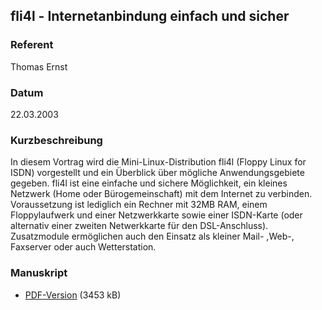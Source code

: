 ## fli4l - Internetanbindung einfach und sicher


### Referent
Thomas Ernst

### Datum
22.03.2003

### Kurzbeschreibung
In diesem Vortrag wird die Mini-Linux-Distribution fli4l (Floppy Linux for
ISDN) vorgestellt und ein Überblick über mögliche Anwendungsgebiete gegeben.
fli4l ist eine einfache und sichere Möglichkeit, ein kleines Netzwerk (Home
oder Bürogemeinschaft) mit dem Internet zu verbinden. Voraussetzung ist
lediglich ein Rechner mit 32MB RAM, einem Floppylaufwerk und einer
Netzwerkkarte sowie einer ISDN-Karte (oder alternativ einer zweiten
Netwerkkarte für den DSL-Anschluss). Zusatzmodule ermöglichen auch den Einsatz
als kleiner Mail- ,Web-, Faxserver oder auch Wetterstation.

### Manuskript

* [PDF-Version](/download/Vortraege/fli4l.pdf) (3453 kB)
